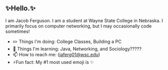 ## ✨Hello.✨

<!--
**thesolejacobf/thesolejacobf** is a ✨ _special_ ✨ repository because its `README.md` (this file) appears on your GitHub profile.

Here are some ideas to get you started:

- 🔭 I’m currently working on ...
- 🌱 I’m currently learning ...
- 👯 I’m looking to collaborate on ...
- 🤔 I’m looking for help with ...
- 💬 Ask me about ...
- 📫 How to reach me: ...
- 😄 Pronouns: ...
- ⚡ Fun fact: ...
-->

I am Jacob Ferguson. I am a student at Wayne State College in Nebraska. I primarily focus on computer networking, but I may occasionally code sometimes!
- ✏️ Things I'm doing: College Classes, Building a PC
- 📖 Things I'm learning: Java, Networking, and Sociology?????
- 📫 How to reach me: (jaferg01@wsc.edu)
- ⚡Fun fact: My #1 most used emoji is ✨
